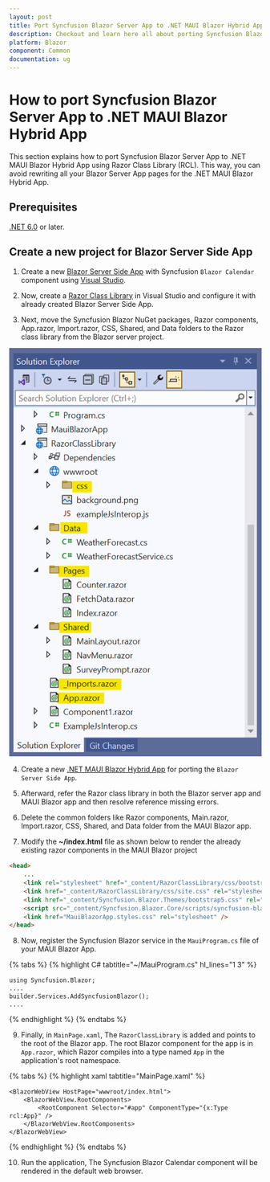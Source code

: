 ```yaml
---
layout: post
title: Port Syncfusion Blazor Server App to .NET MAUI Blazor Hybrid App | Syncfusion
description: Checkout and learn here all about porting Syncfusion Blazor Server App to .NET MAUI Blazor Hybrid App.
platform: Blazor
component: Common
documentation: ug
---
```


# How to port Syncfusion Blazor Server App to .NET MAUI Blazor Hybrid App

This section explains how to port Syncfusion Blazor Server App to .NET MAUI Blazor Hybrid App using Razor Class Library (RCL). This way, you can avoid rewriting all your Blazor Server App pages for the .NET MAUI Blazor Hybrid App.

## Prerequisites

[.NET 6.0](https://dotnet.microsoft.com/en-us/download/dotnet/6.0) or later.

## Create a new project for Blazor Server Side App

1. Create a new [Blazor Server Side App](https://blazor.syncfusion.com/documentation/getting-started/blazor-server-side-visual-studio) with Syncfusion `Blazor Calendar` component using [Visual Studio](https://visualstudio.microsoft.com/vs/).

2. Now, create a [Razor Class Library](https://blazor.syncfusion.com/documentation/getting-started/razor-class-library) in Visual Studio and configure it with already created Blazor Server Side App.

3. Next, move the Syncfusion Blazor NuGet packages, Razor components, App.razor, Import.razor, CSS, Shared, and Data folders to the Razor class library from the Blazor server project.

![Folders to move](images/server-folders.png)

4. Create a new [.NET MAUI Blazor Hybrid App](https://learn.microsoft.com/en-us/aspnet/core/blazor/hybrid/tutorials/maui?view=aspnetcore-8.0) for porting the `Blazor Server Side App`.

5. Afterward, refer the Razor class library in both the Blazor server app and MAUI Blazor app and then resolve reference missing errors.

6. Delete the common folders like Razor components, Main.razor, Import.razor, CSS, Shared, and Data folder from the MAUI Blazor app.

7. Modify the **~/index.html** file as shown below to render the already existing razor components in the MAUI Blazor project

```html
<head>
    ...
    <link rel="stylesheet" href="_content/RazorClassLibrary/css/bootstrap/bootstrap.min.css" />
    <link href="_content/RazorClassLibrary/css/site.css" rel="stylesheet" />
    <link href="_content/Syncfusion.Blazor.Themes/bootstrap5.css" rel="stylesheet" />
    <script src="_content/Syncfusion.Blazor.Core/scripts/syncfusion-blazor.min.js" type="text/javascript"></script>
    <link href="MauiBlazorApp.styles.css" rel="stylesheet" />
</head>
```

8. Now, register the Syncfusion Blazor service in the `MauiProgram.cs` file of your MAUI Blazor App.

{% tabs %}
{% highlight C# tabtitle="~/MauiProgram.cs" hl_lines="1 3" %}

    using Syncfusion.Blazor;
    ....
    builder.Services.AddSyncfusionBlazor();
    ....

{% endhighlight %}
{% endtabs %}

9. Finally, in `MainPage.xaml`, The `RazorClassLibrary` is added and points to the root of the Blazor app. The root Blazor component for the app is in `App.razor`, which Razor compiles into a type named `App` in the application's root namespace.

{% tabs %}
{% highlight xaml tabtitle="MainPage.xaml" %}

<?xml version="1.0" encoding="utf-8" ?>

<ContentPage xmlns=  http://schemas.microsoft.com/dotnet/2021/maui
             xmlns:x=  http://schemas.microsoft.com/winfx/2009/xaml
             xmlns:rcl="clr-namespace:RazorClassLibrary;assembly=RazorClassLibrary"
             x:Class="MauiBlazorApp.MainPage"
             BackgroundColor="{DynamicResource PageBackgroundColor}">

    <BlazorWebView HostPage="wwwroot/index.html">
        <BlazorWebView.RootComponents>
            <RootComponent Selector="#app" ComponentType="{x:Type rcl:App}" />
        </BlazorWebView.RootComponents>
    </BlazorWebView>
</ContentPage>

{% endhighlight %}
{% endtabs %}

10. Run the application, The Syncfusion Blazor Calendar component will be rendered in the default web browser.

